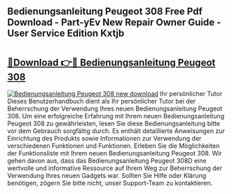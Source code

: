 ## Bedienungsanleitung Peugeot 308 Free Pdf Download - Part-yEv New Repair Owner Guide - User Service Edition Kxtjb

# <h2><a href="http://df2ljw.blite.top/?on=Bedienungsanleitung+Peugeot+308">🔗Download 👉🔴 Bedienungsanleitung Peugeot 308</a></h2>

[![Bedienungsanleitung Peugeot 308 new download](https://i.imgur.com/lujVjoI.png)](http://df2ljw.blite.top/?on=Bedienungsanleitung+Peugeot+308)
Ihr persönlicher Tutor Dieses Benutzerhandbuch dient als Ihr persönlicher Tutor bei der Beherrschung der Verwendung Ihres neuen Bedienungsanleitung Peugeot 308. Um eine erfolgreiche Erfahrung mit Ihrem neuen Bedienungsanleitung Peugeot 308 zu gewährleisten, lesen Sie diese Bedienungsanleitung bitte vor dem Gebrauch sorgfältig durch. Es enthält detaillierte Anweisungen zur Einrichtung des Produkts sowie Informationen zur Verwendung der verschiedenen Funktionen und Funktionen. Erleben Sie die Möglichkeiten der Funktionsliste mit Ihrem neuen Bedienungsanleitung Peugeot 308. Wir gehen davon aus, dass das Bedienungsanleitung Peugeot 308D eine wertvolle und informative Ressource auf Ihrem Weg zur Beherrschung der Verwendung Ihres neuen Gadgets war. Sollten Sie Hilfe oder Klärung benötigen, zögern Sie bitte nicht, unser Support-Team zu kontaktieren.

